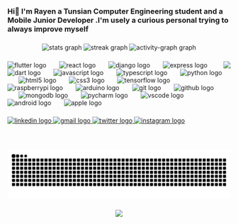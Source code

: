 <h3 align="left">Hi👋 I'm Rayen a Tunsian Computer Engineering student and a Mobile Junior Developer .I'm usely a curious personal trying to always improve myself</h3>

###

<div align="center">
  <img src="https://github-readme-stats.vercel.app/api?username=SuperBT02&hide_title=false&hide_rank=true&show_icons=true&include_all_commits=true&count_private=true&disable_animations=false&theme=radical&locale=en&hide_border=true" height="200" alt="stats graph"  />
  <img src="https://streak-stats.demolab.com?user=SuperBT02&locale=en&mode=weekly&theme=radical&hide_border=true&border_radius=30" height="200" alt="streak graph"  />
  <img src="https://github-readme-activity-graph.vercel.app/graph?username=SuperBT02&theme=redical&hide_border=true&radius=30&area=true&hide_title=true" height="200" alt="activity-graph graph"  />
</div>

###

<img align="right" height="200" src="https://media2.giphy.com/media/v1.Y2lkPTc5MGI3NjExMmJpODY5cmNpOXZqamxlajVobjhtenhpbWVrb2J6cHh3dnZzazQ4aCZlcD12MV9pbnRlcm5hbF9naWZfYnlfaWQmY3Q9Zw/iIqmM5tTjmpOB9mpbn/giphy.gif"  />

###

<div align="left">
  <img src="https://cdn.jsdelivr.net/gh/devicons/devicon/icons/flutter/flutter-original.svg" height="40" alt="flutter logo"  />
  <img width="21" />
  <img src="https://cdn.jsdelivr.net/gh/devicons/devicon/icons/react/react-original.svg" height="40" alt="react logo"  />
  <img width="21" />
  <img src="https://cdn.jsdelivr.net/gh/devicons/devicon/icons/django/django-plain.svg" height="40" alt="django logo"  />
  <img width="21" />
  <img src="https://cdn.jsdelivr.net/gh/devicons/devicon/icons/express/express-original.svg" height="40" alt="express logo"  />
  <img width="21" />
  <img src="https://cdn.jsdelivr.net/gh/devicons/devicon/icons/dart/dart-original.svg" height="40" alt="dart logo"  />
  <img width="21" />
  <img src="https://cdn.jsdelivr.net/gh/devicons/devicon/icons/javascript/javascript-original.svg" height="40" alt="javascript logo"  />
  <img width="21" />
  <img src="https://cdn.jsdelivr.net/gh/devicons/devicon/icons/typescript/typescript-original.svg" height="40" alt="typescript logo"  />
  <img width="21" />
  <img src="https://cdn.jsdelivr.net/gh/devicons/devicon/icons/python/python-original.svg" height="40" alt="python logo"  />
  <img width="21" />
  <img src="https://cdn.jsdelivr.net/gh/devicons/devicon/icons/html5/html5-original.svg" height="40" alt="html5 logo"  />
  <img width="21" />
  <img src="https://cdn.jsdelivr.net/gh/devicons/devicon/icons/css3/css3-original.svg" height="40" alt="css3 logo"  />
  <img width="21" />
  <img src="https://cdn.jsdelivr.net/gh/devicons/devicon/icons/tensorflow/tensorflow-original.svg" height="40" alt="tensorflow logo"  />
  <img width="21" />
  <img src="https://cdn.jsdelivr.net/gh/devicons/devicon/icons/raspberrypi/raspberrypi-original.svg" height="40" alt="raspberrypi logo"  />
  <img width="21" />
  <img src="https://cdn.jsdelivr.net/gh/devicons/devicon/icons/arduino/arduino-original.svg" height="40" alt="arduino logo"  />
  <img width="21" />
  <img src="https://cdn.jsdelivr.net/gh/devicons/devicon/icons/git/git-original.svg" height="40" alt="git logo"  />
  <img width="21" />
  <img src="https://cdn.jsdelivr.net/gh/devicons/devicon/icons/github/github-original.svg" height="40" alt="github logo"  />
  <img width="21" />
  <img src="https://cdn.jsdelivr.net/gh/devicons/devicon/icons/mongodb/mongodb-original.svg" height="40" alt="mongodb logo"  />
  <img width="21" />
  <img src="https://cdn.jsdelivr.net/gh/devicons/devicon/icons/pycharm/pycharm-original.svg" height="40" alt="pycharm logo"  />
  <img width="21" />
  <img src="https://cdn.jsdelivr.net/gh/devicons/devicon/icons/vscode/vscode-original.svg" height="40" alt="vscode logo"  />
  <img width="21" />
  <img src="https://cdn.jsdelivr.net/gh/devicons/devicon/icons/android/android-original.svg" height="40" alt="android logo"  />
  <img width="21" />
  <img src="https://cdn.jsdelivr.net/gh/devicons/devicon/icons/apple/apple-original.svg" height="40" alt="apple logo"  />
</div>

###

<div align="left">
  <a href="www.linkedin.com/in/rayen-boubtane-3ab686239" target="_blank">
    <img src="https://raw.githubusercontent.com/maurodesouza/profile-readme-generator/master/src/assets/icons/social/linkedin/default.svg" width="83" height="53" alt="linkedin logo"  />
  </a>
  <a href="rayenboubtane71@gmail.com" target="_blank">
    <img src="https://raw.githubusercontent.com/maurodesouza/profile-readme-generator/master/src/assets/icons/social/gmail/default.svg" width="83" height="53" alt="gmail logo"  />
  </a>
  <a href="https://x.com/Rayeenbt" target="_blank">
    <img src="https://raw.githubusercontent.com/maurodesouza/profile-readme-generator/master/src/assets/icons/social/twitter/default.svg" width="83" height="53" alt="twitter logo"  />
  </a>
  <a href="https://www.instagram.com/rayeen.bt/" target="_blank">
    <img src="https://raw.githubusercontent.com/maurodesouza/profile-readme-generator/master/src/assets/icons/social/instagram/default.svg" width="83" height="53" alt="instagram logo"  />
  </a>
</div>

###



<picture>
  <source media="(prefers-color-scheme: dark)" srcset="https://raw.githubusercontent.com/SuperBT02/SuperBT02/output/github-snake-dark.svg" />
  <source media="(prefers-color-scheme: light)" srcset="https://raw.githubusercontent.com/SuperBT02/SuperBT02/output/github-snake.svg" />
  <img alt="github-snake" src="https://raw.githubusercontent.com/SuperBT02/SuperBT02/output/github-snake.svg" />
</picture>

###

<div align="center">
  <img src="https://profile-counter.glitch.me/SuperBT02/count.svg?"  />
</div>

###